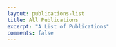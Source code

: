 ```yaml
---
layout: publications-list
title: All Publications
excerpt: "A List of Publications"
comments: false
---
```

